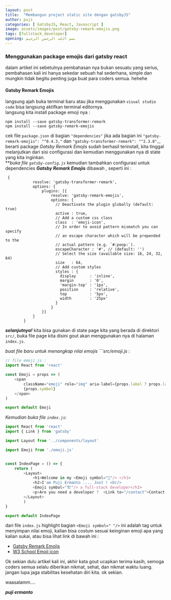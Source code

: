 ```yaml
---
layout: post
title:  "Membangun project static site dengan gatsbyJS"
author: puji
categories: [ GatsbyJS, React, Javascript ]
image: assets/images/post/gatsby-remark-emojis.png
tags: [fullstack_developer]
opening: بسم الله الرحمن الرحيم
---  
```



### Menggunakan package emojis dari gatsby react  
dalam artikel ini sebetulnya pembahasan nya bukan sesuatu yang serius, pembahasan kali ini hanya sekedar sebuah hal sederhana, simple dan mungkin tidak begitu penting juga buat para coders semua. hehehe  

#### Gatsby Remark Emojis  
langsung ajah buka terminal baru atau jika menggunakan ```visual studio code``` bisa langsung aktifkan terminal editornya.  
langsung kita install package emoji nya : 
```shell
npm install --save gatsby-transformer-remark
npm install --save gatsby-remark-emojis 
```   
cek file ```package.json``` di bagian ```"dependencies"``` jika ada bagian ini ```"gatsby-remark-emojis": "^0.4.3,"``` dan ```"gatsby-transformer-remark": "^2.3.8",```, berarti package *Gatsby Remark Emojis* sudah berhasil terinstall, kita tinggal melanjutkan dari sisi configurasi dan kemudian menggunakan nya di state yang kita inginkan.  
***buka file ```gatsby-config.js```* kemudian tambahkan configurasi untuk dependencies ***Gatsby Remark Emojis*** dibawah , seperti ini :  

```
 {
	    	resolve: 'gatsby-transformer-remark',
	    	options: {
	    		plugins: [{
	    			resolve: 'gatsby-remark-emojis',
			        options: {
			          // Deactivate the plugin globally (default: true)
			          active : true,
			          // Add a custom css class
			          class  : 'emoji-icon',
			          // In order to avoid pattern mismatch you can specify
			          // an escape character which will be prepended to the
			          // actual pattern (e.g. `#:poop:`).
			          escapeCharacter : '#', // (default: '')
			          // Select the size (available size: 16, 24, 32, 64)
			          size   : 64,
			          // Add custom styles
			          styles : {
			            display      : 'inline',
			            margin       : '0',
			            'margin-top' : '1px',
			            position     : 'relative',
			            top          : '5px',
			            width        : '25px'
			          }
			        }
	    		}]
	    	}	
	    }
```  
***selanjutnya!*** kita bisa gunakan di state page kita yang berada di direktori ```src/```, buka file page kita disini gout akan menggunakan nya di halaman ```index.js```.  

*buat file baru untuk menangkap nilai emojis ```src/emoji.js* :  

```javascript
// file emoji.js : 
import React from 'react'

const Emoji = props => (
	<span 
		className="emoji" role="img" aria-label={props.label ? props.label : ""} aria-hidden={props.label ? "false" : "true"}>
		{props.symbol}
	</span>
)

export default Emoji
```  
*Kemudian buka file ```index.js```:*  
```javascript
import React from 'react'
import { Link } from 'gatsby'

import Layout from '../components/layout'

import Emoji from './emoji.js'


const IndexPage = () => {
	return (
		<Layout>
			<h1>Welcome in my <Emoji symbol="🏡"/> </h1>
			<h2>I'am Puji Ermanto .... Just ! <br/>
			<Emoji symbol="🏗"/> a full-stack developer</h2>
			<p>Are you need a developer ?  <Link to="/contact">Contact Me</Link></p>
		</Layout>
		)
}

export default IndexPage
```  
dari file ```index.js``` highlight bagian ```<Emoji symbol=" "/>``` ini adalah tag untuk menyimpan nilai emoji, kalian bisa costum sesuai keinginan emoji apa yang kalian sukai, atau bisa lihat link di bawah ini :  

* <a href="https://github.com/matchilling/gatsby-remark-emojis/blob/master/emoji.md">Gatsby Remark Emojis</a>
* <a href="https://www.w3schools.com/charsets/ref_emoji.asp">W3 School Emoji icon</a>  

Ok sekian dulu artikel kali ini, akhir kata gout ucapkan terima kasih, semoga coders semua selalu diberikan nikmat, sehat, dan nikmat waktu luang. jangan lupa jaga stabilitas kesehatan diri kita. ok sekian.

waasalamm....

***puji ermanto***  

